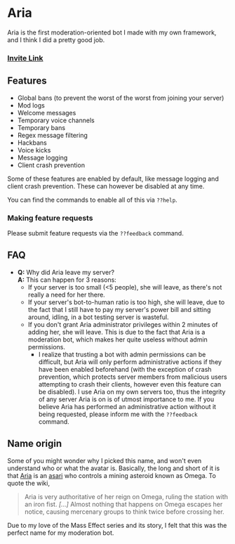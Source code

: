 # Aria
Aria is the first moderation-oriented bot I made with my own framework, and I think I did a pretty good job.

### [Invite Link](https://discordapp.com/oauth2/authorize?client_id=244901248153681931&scope=bot&permissions=8)

## Features
* Global bans (to prevent the worst of the worst from joining your server)
* Mod logs
* Welcome messages
* Temporary voice channels
* Temporary bans
* Regex message filtering
* Hackbans
* Voice kicks
* Message logging
* Client crash prevention

Some of these features are enabled by default, like message logging and client crash prevention. These can however be
disabled at any time.

You can find the commands to enable all of this via `??help`.


### Making feature requests
Please submit feature requests via the `??feedback` command.

## FAQ
* **Q:** Why did Aria leave my server?<br>
  **A:** This can happen for 3 reasons:
    * If your server is too small (<5 people), she will leave, as there's not really a need for her there.
    * If your server's bot-to-human ratio is too high, she will leave, due to the fact that I still have to
    pay my server's power bill and sitting around, idling, in a bot testing server is wasteful.
    * If you don't grant Aria administrator privileges within 2 minutes of adding her, she will leave.
    This is due to the fact that Aria is a moderation bot, which makes her quite useless without admin permissions.
        * I realize that trusting a bot with admin permissions can be difficult, but Aria will only perform 
        administrative actions if they have been enabled beforehand (with the exception of crash prevention, which 
        protects server members from malicious users attempting to crash their clients, however even this feature can
        be disabled). I use Aria on my own servers too, thus the integrity of any server Aria is on is of utmost 
        importance to me. If you believe Aria has performed an administrative action without it being requested, 
        please inform me with the `??feedback` command.

## Name origin
Some of you might wonder why I picked this name, and won't
even understand who or what the avatar is. Basically, the long
and short of it is that [Aria](http://masseffect.wikia.com/wiki/Aria_T'Loak)
is an [asari](http://masseffect.wikia.com/wiki/Asari) who controls
a mining asteroid known as Omega. To quote the wiki,
> Aria is very authoritative of her reign on Omega, ruling the
station with an iron fist. *[...]* Almost nothing that happens on Omega escapes her notice, causing mercenary groups
to think twice before crossing her.

Due to my love of the Mass Effect series and its story, I felt that this was the perfect name for my moderation bot.
